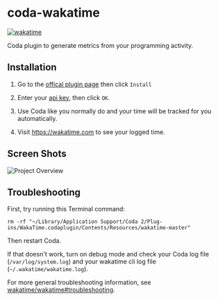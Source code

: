 # coda-wakatime

[![wakatime](https://wakatime.com/badge/github/wakatime/coda-wakatime.svg)](https://wakatime.com)

Coda plugin to generate metrics from your programming activity.

## Installation

1. Go to the [offical plugin page](https://panic.com/coda/plugins.php?id=139) then click `Install`

2. Enter your [api key](https://wakatime.com/settings#apikey), then click `OK`.

3. Use Coda like you normally do and your time will be tracked for you automatically.

4. Visit https://wakatime.com to see your logged time.

## Screen Shots

![Project Overview](https://wakatime.com/static/img/ScreenShots/ScreenShot-2014-10-29.png)

## Troubleshooting

First, try running this Terminal command:

```
rm -rf "~/Library/Application Support/Coda 2/Plug-ins/WakaTime.codaplugin/Contents/Resources/wakatime-master"
```

Then restart Coda.

If that doesn't work, turn on debug mode and check your Coda log file (`/var/log/system.log`) and your wakatime cli log file (`~/.wakatime/wakatime.log`).

For more general troubleshooting information, see [wakatime/wakatime#troubleshooting](https://github.com/wakatime/wakatime#troubleshooting).
